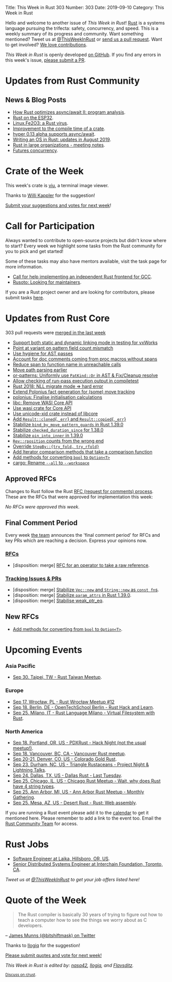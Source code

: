 Title: This Week in Rust 303
Number: 303
Date: 2019-09-10
Category: This Week in Rust

Hello and welcome to another issue of *This Week in Rust*!
[Rust](http://rust-lang.org) is a systems language pursuing the trifecta: safety, concurrency, and speed.
This is a weekly summary of its progress and community.
Want something mentioned? Tweet us at [@ThisWeekInRust](https://twitter.com/ThisWeekInRust) or [send us a pull request](https://github.com/cmr/this-week-in-rust).
Want to get involved? [We love contributions](https://github.com/rust-lang/rust/blob/master/CONTRIBUTING.md).

*This Week in Rust* is openly developed [on GitHub](https://github.com/cmr/this-week-in-rust).
If you find any errors in this week's issue, [please submit a PR](https://github.com/cmr/this-week-in-rust/pulls).

# Updates from Rust Community

## News & Blog Posts

* [How Rust optimizes async/await II: program analysis](https://tmandry.gitlab.io/blog/posts/optimizing-await-2/).
* [Rust on the ESP32](https://mabez.dev/blog/posts/esp32-rust/).
* [Linux.Fe2O3: a Rust virus](https://www.guitmz.com/linux-fe2o3-rust-virus/).
* [Improvement to the compile time of a crate](http://antoyo.ml/compilation-time-dependencies).
* [hyper 0.13 alpha supports async/await](https://seanmonstar.com/post/187493499882/hyper-alpha-supports-asyncawait).
* [Writing an OS in Rust: updates in August 2019](https://os.phil-opp.com/status-update/2019-09-09/).
* [Rust in large organizations - meeting notes](https://users.rust-lang.org/t/rust-in-large-organizations-meeting/32059).
* [Futures concurrency](https://blog.yoshuawuyts.com/futures-concurrency/).

# Crate of the Week

This week's crate is [viu](https://github.com/atanunq/viu), a terminal image viewer.

Thanks to [Willi Kappler](https://users.rust-lang.org/t/crate-of-the-week/2704/617) for the suggestion!

[Submit your suggestions and votes for next week][submit_crate]!

[submit_crate]: https://users.rust-lang.org/t/crate-of-the-week/2704

# Call for Participation

Always wanted to contribute to open-source projects but didn't know where to start?
Every week we highlight some tasks from the Rust community for you to pick and get started!

Some of these tasks may also have mentors available, visit the task page for more information.

* [Call for help implementing an independent Rust frontend for GCC](https://users.rust-lang.org/t/call-for-help-implementing-an-independent-rust-frontend-for-gcc/32163).
* [Rusoto: Looking for maintainers](https://github.com/rusoto/rusoto/issues/1496).

If you are a Rust project owner and are looking for contributors, please submit tasks [here][guidelines].

[guidelines]: https://users.rust-lang.org/t/twir-call-for-participation/4821

# Updates from Rust Core

303 pull requests were [merged in the last week][merged]

[merged]: https://github.com/search?q=is%3Apr+org%3Arust-lang+is%3Amerged+merged%3A2019-09-02..2019-09-09

* [Support both static and dynamic linking mode in testing for vxWorks](https://github.com/rust-lang/rust/pull/63789)
* [Point at variant on pattern field count mismatch](https://github.com/rust-lang/rust/pull/64161)
* [Use hygiene for AST passes](https://github.com/rust-lang/rust/pull/63919)
* [Account for doc comments coming from proc macros without spans](https://github.com/rust-lang/rust/pull/63930)
* [Reduce span to function name in unreachable calls](https://github.com/rust-lang/rust/pull/64229)
* [Move path parsing earlier](https://github.com/rust-lang/rust/pull/64120)
* [or-patterns: Uniformly use `PatKind::Or` in AST & Fix/Cleanup resolve](https://github.com/rust-lang/rust/pull/64111)
* [Allow checking of run-pass execution output in compiletest](https://github.com/rust-lang/rust/pull/63825)
* [Rust 2018: NLL migrate mode => hard error](https://github.com/rust-lang/rust/pull/63565)
* [Extend Polonius fact generation for (some) move tracking](https://github.com/rust-lang/rust/pull/62800)
* [polonius: Finalise initialisation calculations](https://github.com/rust-lang/polonius/pull/110)
* [libc: Remove WASI Core API](https://github.com/rust-lang/libc/pull/1461)
* [Use wasi crate for Core API](https://github.com/rust-lang/rust/pull/63676)
* [Use unicode-xid crate instead of libcore](https://github.com/rust-lang/rust/pull/62848)
* [Add `Result::cloned`{,`_err`} and `Result::copied`{,`_err`}](https://github.com/rust-lang/rust/pull/63166)
* [Stabilize `bind_by_move_pattern_guards` in Rust 1.39.0](https://github.com/rust-lang/rust/pull/63118)
* [Stabilize `checked_duration_since` for 1.38.0](https://github.com/rust-lang/rust/pull/62860)
* [Stabilize `pin_into_inner` in 1.39.0](https://github.com/rust-lang/rust/pull/63985)
* [`Rev::rposition` counts from the wrong end](https://github.com/rust-lang/rust/pull/63549)
* [Override `StepBy::{try_fold, try_rfold}`](https://github.com/rust-lang/rust/pull/64121)
* [Add Iterator comparison methods that take a comparison function](https://github.com/rust-lang/rust/pull/62205)
* [Add methods for converting `bool` to `Option<T>`](https://github.com/rust-lang/rust/pull/64255)
* [cargo: Rename `--all` to `--workspace`](https://github.com/rust-lang/cargo/pull/7241)

## Approved RFCs

Changes to Rust follow the Rust [RFC (request for comments)
process](https://github.com/rust-lang/rfcs#rust-rfcs). These
are the RFCs that were approved for implementation this week:

*No RFCs were approved this week.*

## Final Comment Period

Every week [the team](https://www.rust-lang.org/team.html) announces the
'final comment period' for RFCs and key PRs which are reaching a
decision. Express your opinions now.

### [RFCs](https://github.com/rust-lang/rfcs/labels/final-comment-period)

* [disposition: merge] [RFC for an operator to take a raw reference](https://github.com/rust-lang/rfcs/pull/2582).

### [Tracking Issues & PRs](https://github.com/rust-lang/rust/labels/final-comment-period)

* [disposition: merge] [Stabilize `Vec::new` and `String::new` as `const fn`s](https://github.com/rust-lang/rust/pull/64028).
* [disposition: merge] [Stabilize `param_attrs` in Rust 1.39.0](https://github.com/rust-lang/rust/pull/64010).
* [disposition: merge] [Stabilise weak_ptr_eq](https://github.com/rust-lang/rust/pull/61797).

## New RFCs

* [Add methods for converting from `bool` to `Option<T>`](https://github.com/rust-lang/rfcs/pull/2757).

# Upcoming Events

### Asia Pacific

* [Sep 30. Taipei, TW - Rust Taiwan Meetup](https://www.facebook.com/events/2110177005945081/).

### Europe

* [Sep 17. Wrocław, PL - Rust Wrocław Meetup #12](https://www.meetup.com/Rust-Wroclaw/events/264586907/)
* [Sep 18. Berlin, DE - OpenTechSchool Berlin - Rust Hack and Learn](https://www.meetup.com/opentechschool-berlin/events/nxdpgryzmbxb/).
* [Sep 25. Milano, IT - Rust Language Milano - Virtual Filesystem with Rust](https://www.meetup.com/rust-language-milano/events/264311325).

### North America

* [Sep 18. Portland, OR, US - PDXRust - Hack Night (not the usual meetup!)](https://www.meetup.com/PDXRust/events/264332355/).
* [Sep 18. Vancouver, BC, CA - Vancouver Rust meetup](https://www.meetup.com/Vancouver-Rust/events/rwcpfryzmbxb/).
* [Sep 20-21. Denver, CO, US - Colorado Gold Rust](https://www.cogoldrust.com/).
* [Sep 23. Durham, NC, US - Triangle Rustaceans - Project Night & Lightning Talks](https://www.meetup.com/triangle-rustaceans/events/mfglwpyzmbfc/).
* [Sep 24. Dallas, TX, US - Dallas Rust - Last Tuesday](https://www.meetup.com/Dallas-Rust/events/zfgwzmyzmbgc/).
* [Sep 25. Chicago, IL, US - Chicago Rust Meetup - Wait, why does Rust have 4 string types](https://www.meetup.com/Chicago-Rust-Meetup/events/264559606).
* [Sep 25. Ann Arbor, MI, US - Ann Arbor Rust Meetup - Monthly Gathering](https://www.meetup.com/Ann-Arbor-Rust-Meetup/events/zdfscryzmbhc/).
* [Sep 25. Mesa, AZ, US - Desert Rust - Rust: Web assembly](https://www.meetup.com/Desert-Rustaceans/events/wmmphryzmbhc/).

If you are running a Rust event please add it to the [calendar] to get
it mentioned here. Please remember to add a link to the event too.
Email the [Rust Community Team][community] for access.

[calendar]: https://www.google.com/calendar/embed?src=apd9vmbc22egenmtu5l6c5jbfc%40group.calendar.google.com
[community]: mailto:community-team@rust-lang.org

# Rust Jobs

* [Software Engineer at Laika, Hillsboro, OR, US](https://www.laika.com/careers/job-listing?jobid=1847970).
* [Senior Distributed Systems Engineer at Interchain Foundation, Toronto, CA](https://www.linkedin.com/jobs/cap/view/1464883134/).

*Tweet us at [@ThisWeekInRust](https://twitter.com/ThisWeekInRust) to get your job offers listed here!*

# Quote of the Week

> The Rust compiler is basically 30 years of trying to figure out how to teach a computer how to see the things we worry about as C developers.

– [James Munns (@bitshiftmask) on Twitter](https://mobile.twitter.com/bitshiftmask/status/1170043794387083268)

Thanks to [llogiq](https://users.rust-lang.org/t/twir-quote-of-the-week/328/699) for the suggestion!

[Please submit quotes and vote for next week!](https://users.rust-lang.org/t/twir-quote-of-the-week/328)

*This Week in Rust is edited by: [nasa42](https://github.com/nasa42), [llogiq](https://github.com/llogiq), and [Flavsditz](https://github.com/Flavsditz).*

<small>[Discuss on r/rust]().</small>
